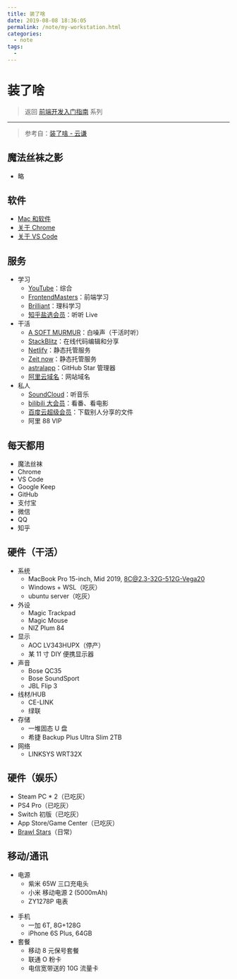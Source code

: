 ```yaml
---
title: 装了啥
date: 2019-08-08 18:36:05
permalink: /note/my-workstation.html
categories:
  - note
tags:
  - 
---
```

# 装了啥

> 返回 [前端开发入门指南](./fe-development-cookbook.md) 系列

---

> 参考自：[装了啥 - 云谦](https://github.com/sorrycc/awesome-tools)

## 魔法丝袜之影

- 略

## 软件

- [Mac 和软件](./mac.md)
- [关于 Chrome](./chrome.md)
- [关于 VS Code](./vscode.md)

## 服务

- 学习
  - [YouTube](https://www.youtube.com/)：综合
  - [FrontendMasters](https://frontendmasters.com/)：前端学习
  - [Brilliant](https://brilliant.org/)：理科学习
  - [知乎盐选会员](https://www.zhihu.com/xen/market/vip-privileges)：听听 Live
- 干活
  - [A SOFT MURMUR](https://asoftmurmur.com/)：白噪声（干活时听）
  - [StackBlitz](http://stackblitz.com/)：在线代码编辑和分享
  - [Netlify](https://www.netlify.com/)：静态托管服务
  - [Zeit now](https://zeit.co/)：静态托管服务
  - [astralapp](https://app.astralapp.com/dashboard)：GitHub Star 管理器
  - [阿里云域名](https://wanwang.aliyun.com/)：网站域名
- 私人
  - [SoundCloud](https://soundcloud.com/)：听音乐
  - [bilibili 大会员](https://account.bilibili.com/account/big)：看番、看电影
  - [百度云超级会员](https://pan.baidu.com/buy/center#/svip)：下载别人分享的文件
  - 阿里 88 VIP

## 每天都用

- 魔法丝袜
- Chrome
- VS Code
- Google Keep
- GitHub
- 支付宝
- 微信
- QQ
- 知乎

## 硬件（干活）

- 系统
  - MacBook Pro 15-inch, Mid 2019, 8C@2.3-32G-512G-Vega20
  - Windows + WSL（吃灰）
  - ubuntu server（吃灰）
- 外设
  - Magic Trackpad
  - Magic Mouse
  - NIZ Plum 84
- 显示
  - AOC LV343HUPX（停产）
  - 某 11 寸 DIY 便携显示器
- 声音
  - Bose QC35
  - Bose SoundSport
  - JBL Flip 3
- 线材/HUB
  - CE-LINK
  - 绿联
- 存储
  - 一堆固态 U 盘
  - 希捷 Backup Plus Ultra Slim 2TB
- 网络
  - LINKSYS WRT32X

## 硬件（娱乐）

- Steam PC \* 2（已吃灰）
- PS4 Pro（已吃灰）
- Switch 初版（已吃灰）
- App Store/Game Center（已吃灰）
- [Brawl Stars](https://supercell.com/en/games/brawlstars/)（日常）

## 移动/通讯

- 电源
  - 紫米 65W 三口充电头
  - 小米 移动电源 2 (5000mAh)
  - ZY1278P 电表

* 手机
  - 一加 6T, 8G+128G
  - iPhone 6S Plus, 64GB
* 套餐
  - 移动 8 元保号套餐
  - 联通 O 粉卡
  - 电信宽带送的 10G 流量卡
